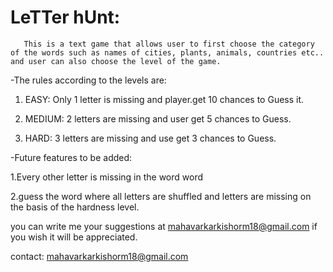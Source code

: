 # LeTTer hUnt:
       This is a text game that allows user to first choose the category of the words such as names of cities, plants, animals, countries etc.. and user can also choose the level of the game.

-The rules according to the levels are:

1. EASY: Only 1 letter is missing and        player.get 10 chances to Guess it.

2. MEDIUM: 2 letters are missing and user get 5 chances to Guess.

3. HARD: 3 letters are missing and use get 3 chances to Guess.

-Future features to be added:

1.Every other letter is missing in the word
word

2.guess the word where all letters are shuffled and letters are missing on the basis of the hardness level.


you can write me your suggestions at mahavarkarkishorm18@gmail.com if you wish it will be appreciated.

contact:
mahavarkarkishorm18@gmail.com